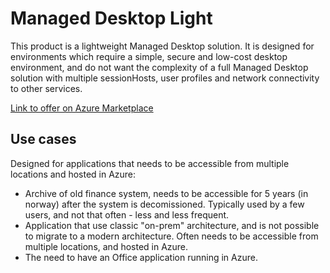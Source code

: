 # Managed Desktop Light

This product is a lightweight Managed Desktop solution. It is designed for environments which require a simple, secure and low-cost desktop environment, and do not want the complexity of a full Managed Desktop solution with multiple sessionHosts, user profiles and network connectivity to other services.

[Link to offer on Azure Marketplace](https://azuremarketplace.microsoft.com/nb-no/marketplace/apps/amestofortytwoas1653635920536.managed_desktop_light?tab=Overview "Marketplace link")

## Use cases

Designed for applications that needs to be accessible from multiple locations and hosted in Azure:

- Archive of old finance system, needs to be accessible for 5 years (in norway) after the system is decomissioned. Typically used by a few users, and not that often - less and less frequent.
- Application that use classic "on-prem" architecture, and is not possible to migrate to a modern architecture. Often needs to be accessible from multiple locations, and hosted in Azure.
- The need to have an Office application running in Azure.
